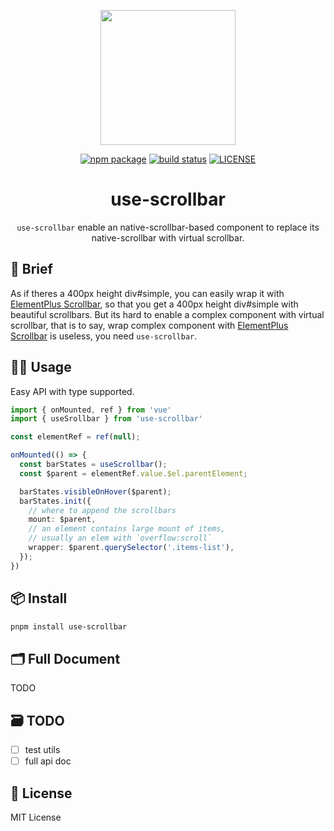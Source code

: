 <p align="center">
  <a href="todo">
    <img width="216" src="todo">
  </a>
</p>

<p align="center">
  <!-- npm version -->
  <a href="https://github.com/Lionad-Morotar/use-scrollbar"><img src="https://img.shields.io/npm/v/use-scrollbar.svg" alt="npm package"></a>
  <!-- ci status -->
  <a href="https://github.com/Lionad-Morotar/use-scrollbar/actions/workflows/node-ci.yml"><img src="https://github.com/Lionad-Morotar/use-scrollbar/actions/workflows/ci.yml/badge.svg?branch=master" alt="build status"></a>
  <!-- license -->
  <a href="https://github.com/Lionad-Morotar/use-scrollbar/blob/master/LICENSE"><img src="https://img.shields.io/github/license/Lionad-Morotar/use-scrollbar" alt="LICENSE"></a>
</p>

<div align="center">

# use-scrollbar

`use-scrollbar` enable an native-scrollbar-based component to replace its native-scrollbar with virtual scrollbar.

</div>

## 🎇 Brief

As if theres a 400px height div#simple, you can easily wrap it with [ElementPlus Scrollbar](https://element-plus.gitee.io/zh-CN/component/scrollbar.html), so that you get a 400px height div#simple with beautiful scrollbars. But its hard to enable a complex component with virtual scrollbar, that is to say, wrap complex component with [ElementPlus Scrollbar](https://element-plus.gitee.io/zh-CN/component/scrollbar.html) is useless, you need `use-scrollbar`.

## 🤹‍♀️ Usage

Easy API with type supported.

```typescript
import { onMounted, ref } from 'vue'
import { useSrollbar } from 'use-scrollbar'

const elementRef = ref(null);

onMounted(() => {
  const barStates = useScrollbar();
  const $parent = elementRef.value.$el.parentElement;

  barStates.visibleOnHover($parent);
  barStates.init({
    // where to append the scrollbars
    mount: $parent,
    // an element contains large mount of items,
    // usually an elem with `overflow:scroll`
    wrapper: $parent.querySelector('.items-list'),
  });
})
```

## 📦 Install

```bash
pnpm install use-scrollbar
```

## 🗂️ Full Document

TODO

## 🗃️ TODO

- [ ] test utils
- [ ] full api doc

## 📄 License

MIT License
